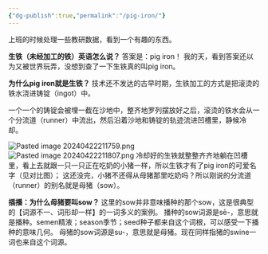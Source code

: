 ```yaml
---
{"dg-publish":true,"permalink":"/pig-iron/"}
---
```



上班的时候处理一些教研数据，看到一个有趣的东西。

**生铁（未经加工的铁）英语怎么说？**
答案是：pig iron！
我的天，看到答案还以为又被世界玩弄，没想到查了一下生铁真的叫pig iron。

**为什么pig iron就是生铁？**
技术还不发达的古早时期，生铁加工的方式是把滚烫的铁水浇进铸锭（ingot）中。

一个一个的铸锭会被埋一截在沙地中，整齐地罗列摆放好之后，滚烫的铁水会从一个分流道（runner）中流出，然后沿着沙地和铸锭的轨迹流进凹槽里，静候冷却。

![Pasted image 20240422211759.png](/img/user/Pasted%20image%2020240422211759.png)
![Pasted image 20240422211807.png](/img/user/Pasted%20image%2020240422211807.png)
冷却好的生铁就整整齐齐地躺在凹槽里，看上去就跟一只一只正在吃奶的小猪一样，所以生铁才有了pig iron的可爱名字（见对比图）；
这还没完，小猪不还得从母猪那里吃奶吗？所以刚说的分流道（runner）的别名就是母猪（sow）。

**插播：为什么母猪要叫sow？**
这里的sow并非意味播种的那个sow，这是很典型的【词源不一、词形却一样】的一词多义的案例。
播种的sow词源是sē-，意思就是播种。semen精液；season季节；seed种子都来自这个词根，可以感受一下播种的意味几何。
母猪的sow词源是su-，意思就是母猪。现在同样指猪的swine一词也来自这个词源。